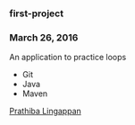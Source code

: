 ### first-project

### March 26, 2016

An application to practice loops

* Git
* Java
* Maven

[Prathiba Lingappan](http://sqasolution.com) 
